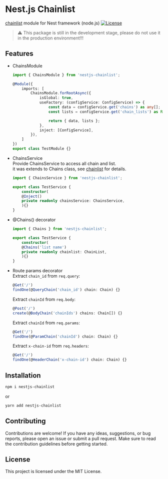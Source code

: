 # Nest.js Chainlist

[chainlist](https://github.com/xxamxx/chainlist) module for Nest framework (node.js)
[![License](https://img.shields.io/badge/license-MIT-blue.svg)](https://github.com/your-username/your-project/blob/master/LICENSE)

> ⚠️ This package is still in the development stage, please do not use it in the production environment!!!

## Features

- ChainsModule  

    ```typescript
    import { ChainsModule } from 'nestjs-chainlist';

    @Module({
        imports: [
            ChainsModule.forRootAsync({
                isGlobal: true,
                useFactory: (configService: ConfigService) => {
                    const data = configService.get('chains') as any[];
                    const lists = configService.get('chain_lists') as Record<string, number[]>;

                    return { data, lists };
                },
                inject: [ConfigService],
            }),
        ]
    })
    export class TestModule {}
    ```

- ChainsService  
    Provide ChainsService to access all chain and list.  
    it was extends to Chains class, see [chainlist](https://github.com/xxamxx/chainlist) for details.

    ```typescript
    import { ChainsService } from 'nestjs-chainlist';

    export class TestService {
        constructor(
        @Inject() 
        private readonly chainsService: ChainsService,
        ){}
    }
    ```

- @Chains() decorator  

    ```typescript
    import { Chains } from 'nestjs-chainlist';

    export class TestService {
        constructor(
        @Chains('list name') 
        private readonly chainlist: ChainList,
        ){}
    }
    ```

- Route params decorator  
    Extract `chain_id` from `req.query`:

    ```typescript
    @Get('/')
    findOne(@QueryChain('chain_id') chain: Chain) {}
    ```

    Extract `chainId` from `req.body`:

    ```typescript
    @Post('/')
    create(@BodyChain('chainIds') chains: Chain[]) {}
    ```

    Extract `chainId` from `req.params`:

    ```typescript
    @Get('/')
    findOne(@ParamChain('chainId') chain: Chain) {}
    ```

    Extract `x-chain-id` from `req.headers`:

    ```typescript
    @Get('/')
    findOne(@HeaderChain('x-chain-id') chain: Chain) {}
    ```

## Installation

```bash
npm i nestjs-chainlist
```

or

```bash
yarn add nestjs-chainlist
```

## Contributing

Contributions are welcome! If you have any ideas, suggestions, or bug reports, please open an issue or submit a pull request. Make sure to read the contribution guidelines before getting started.

## License

This project is licensed under the MIT License.
